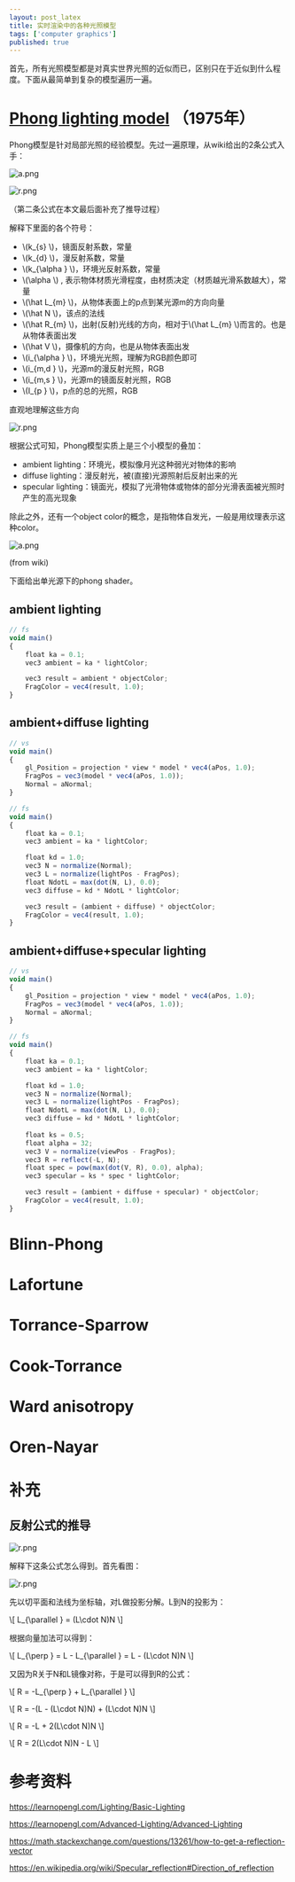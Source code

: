 ```yaml
---
layout: post_latex
title: 实时渲染中的各种光照模型
tags: ['computer graphics']
published: true
---
```



<!--more-->

首先，所有光照模型都是对真实世界光照的近似而已，区别只在于近似到什么程度。下面从最简单到复杂的模型遍历一遍。

# [Phong lighting model](https://en.wikipedia.org/wiki/Phong_reflection_model) （1975年）

Phong模型是针对局部光照的经验模型。先过一遍原理，从wiki给出的2条公式入手：


![a.png](../images/2018.8/phong.svg)


![r.png](../images/2018.8/r.svg)

（第二条公式在本文最后面补充了推导过程）

解释下里面的各个符号：

- \\(k\_\{s\} \\)，镜面反射系数，常量
- \\(k\_\{d\} \\)，漫反射系数，常量
- \\(k\_\{\\alpha \} \\)，环境光反射系数，常量
- \\(\alpha \\) , 表示物体材质光滑程度，由材质决定（材质越光滑系数越大），常量
- \\(\\hat L\_\{m\} \\)，从物体表面上的p点到某光源m的方向向量
- \\(\\hat N \\)，该点的法线
- \\(\\hat R\_\{m\} \\)，出射(反射)光线的方向，相对于\\(\\hat L\_\{m\} \\)而言的。也是从物体表面出发
- \\(\\hat V \\)，摄像机的方向，也是从物体表面出发
- \\(i\_\{\\alpha \} \\)，环境光光照，理解为RGB颜色即可
- \\(i\_\{m,d \} \\)，光源m的漫反射光照，RGB
- \\(i\_\{m,s \} \\)，光源m的镜面反射光照，RGB
- \\(I\_\{p \} \\)，p点的总的光照，RGB

直观地理解这些方向

![r.png](../images/2018.8/phong.png)

根据公式可知，Phong模型实质上是三个小模型的叠加：

- ambient lighting：环境光，模拟像月光这种弱光对物体的影响
- diffuse lighting：漫反射光，被(直接)光源照射后反射出来的光
- specular lighting：镜面光，模拟了光滑物体或物体的部分光滑表面被光照时产生的高光现象

除此之外，还有一个object color的概念，是指物体自发光，一般是用纹理表示这种color。

![a.png](../images/2018.8/Phong_components_version_4.png)

(from wiki)

下面给出单光源下的phong shader。

## ambient lighting

```js
// fs
void main()
{
    float ka = 0.1;
    vec3 ambient = ka * lightColor;

    vec3 result = ambient * objectColor;
    FragColor = vec4(result, 1.0);
}
```


## ambient+diffuse lighting

```js
// vs
void main()
{
    gl_Position = projection * view * model * vec4(aPos, 1.0);
    FragPos = vec3(model * vec4(aPos, 1.0));
    Normal = aNormal;
}

// fs
void main()
{
    float ka = 0.1;
    vec3 ambient = ka * lightColor;

    float kd = 1.0;
    vec3 N = normalize(Normal);
    vec3 L = normalize(lightPos - FragPos);  
    float NdotL = max(dot(N, L), 0.0);
    vec3 diffuse = kd * NdotL * lightColor;

    vec3 result = (ambient + diffuse) * objectColor;
    FragColor = vec4(result, 1.0);
}
```


## ambient+diffuse+specular lighting

```js
// vs
void main()
{
    gl_Position = projection * view * model * vec4(aPos, 1.0);
    FragPos = vec3(model * vec4(aPos, 1.0));
    Normal = aNormal;
}

// fs
void main()
{
    float ka = 0.1;
    vec3 ambient = ka * lightColor;

    float kd = 1.0;
    vec3 N = normalize(Normal);
    vec3 L = normalize(lightPos - FragPos);  
    float NdotL = max(dot(N, L), 0.0);
    vec3 diffuse = kd * NdotL * lightColor;
    
    float ks = 0.5;
    float alpha = 32;
    vec3 V = normalize(viewPos - FragPos);
    vec3 R = reflect(-L, N); 
    float spec = pow(max(dot(V, R), 0.0), alpha);
    vec3 specular = ks * spec * lightColor;  

    vec3 result = (ambient + diffuse + specular) * objectColor;
    FragColor = vec4(result, 1.0);
}
```



# Blinn-Phong

# Lafortune

# Torrance-Sparrow

# Cook-Torrance

# Ward anisotropy

# Oren-Nayar


# 补充

## 反射公式的推导


![r.png](../images/2018.8/r.svg)

解释下这条公式怎么得到。首先看图：


![r.png](../images/2018.8/reflection.png)

先以切平面和法线为坐标轴，对L做投影分解。L到N的投影为：

\\[ L\_\{\parallel \} = (L\cdot N)N \\]

根据向量加法可以得到：

\\[ L\_\{\perp \} = L - L\_\{\parallel \} = L - (L\cdot N)N \\]

又因为R关于N和L镜像对称，于是可以得到R的公式：

\\[ R = -L\_\{\perp \} + L\_\{\parallel \} \\]

\\[ R = -(L - (L\cdot N)N) + (L\cdot N)N \\]

\\[ R = -L + 2(L\cdot N)N \\]

\\[ R =  2(L\cdot N)N - L \\]

# 参考资料

https://learnopengl.com/Lighting/Basic-Lighting

https://learnopengl.com/Advanced-Lighting/Advanced-Lighting

https://math.stackexchange.com/questions/13261/how-to-get-a-reflection-vector

https://en.wikipedia.org/wiki/Specular_reflection#Direction_of_reflection